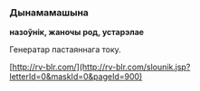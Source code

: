 ### Дынамамашына
**назоўнік, жаночы род, устарэлае**

Генератар пастаяннага току.

<a rel="author">[http://rv-blr.com/](http://rv-blr.com/slounik.jsp?letterId=0&maskId=0&pageId=900)</a>
